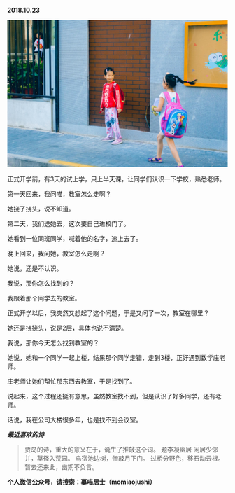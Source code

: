 
          
            
**2018.10.23**



![](img/51001-e2e279a0cb342a15.jpg)




正式开学前，有3天的试上学，只上半天课，让同学们认识一下学校，熟悉老师。

第一天回来，我问喵，教室怎么走啊？

她挠了挠头，说不知道。

第二天，我们送她去，这次要自己进校门了。

她看到一位同班同学，喊着他的名字，追上去了。

晚上回来，我问她，教室怎么走啊？

她说，还是不认识。

我说，那你怎么找到的？

我跟着那个同学去的教室。

正式开学以后，我突然又想起了这个问题，于是又问了一次，教室在哪里？

她还是挠挠头，说是2层，具体也说不清楚。

我说，那你今天怎么找到教室的？

她说，她和一个同学一起上楼，结果那个同学走错，走到3楼，正好遇到数学庄老师。

庄老师让她们帮忙那东西去教室，于是找到了。

说起来，这个过程还挺有意思，虽然教室找不到，但是认识了好多同学，还有老师。

话说，我在公司大楼很多年，也是找不到会议室。


***最近喜欢的诗***
>贾岛的诗，重大的意义在于，诞生了推敲这个词。
题李凝幽居
闲居少邻并，草径入荒园。
鸟宿池边树，僧敲月下门。
过桥分野色，移石动云根。
暂去还来此，幽期不负言。




**个人微信公众号，请搜索：摹喵居士（momiaojushi）**

          
        